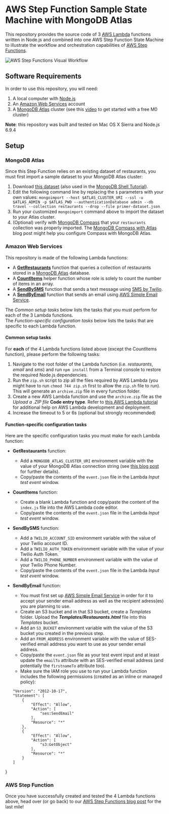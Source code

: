 # AWS Step Function Sample State Machine with MongoDB Atlas

This repository provides the source code of 3 [AWS Lambda](https://aws.amazon.com/lambda/) functions written in Node.js and combined into one AWS Step Function State Machine to illustrate the workflow and orchestration capabilities of [AWS Step Functions](https://aws.amazon.com/step-functions).

![AWS Step Functions Visual Workflow](https://webassets.mongodb.com/_com_assets/cms/Step_Functions_Management_Console-wymgq6t8yf.png)

## Software Requirements

In order to use this repository, you will need:

1. A local computer with [Node.js](https://nodejs.org)
2. An [Amazon Web Services](https://aws.amazon.com/) account
3. A [MongoDB Atlas](https://www.mongodb.com/atlas?jmp=adref) cluster (see this [video](https://youtu.be/_d8CBOtadRA) to get started with a free M0 cluster)

__Note__: this repository was built and tested on Mac OS X Sierra and Node.js 6.9.4

## Setup

### MongoDB Atlas

Since this Step Function relies on an existing dataset of restaurants, you must first import a sample dataset to your MongoDB Atlas cluster:

1. Download [this dataset](https://raw.githubusercontent.com/mongodb/docs-assets/primer-dataset/primer-dataset.json) (also used in the [MongoDB Shell Tutorial](https://docs.mongodb.com/getting-started/shell/import-data)).
2. Edit the following command line by replacing the ``$`` parameters with your own values:
``mongoimport --host $ATLAS_CLUSTER_URI --ssl -u $ATLAS_ADMIN -p $ATLAS_PWD --authenticationDatabase admin --db travel --collection restaurants --drop --file primer-dataset.json``
3. Run your customized ``mongoimport`` command above to import the dataset to your Atlas cluster.
4. (Optional) verify with [MongoDB Compass](https://www.mongodb.com/download-center?jmp=adref#compass) that your ``restaurants`` collection was properly imported. The [MongoDB Compass with Atlas](https://www.mongodb.com/blog/post/your-mongodb-atlas-toolkit-logging-into-mongodb-atlas-with-compass?jmp=adref) blog post might help you configure Compass with MongoDB Atlas.

### Amazon Web Services
This repository is made of the following Lambda functions:

- A **[GetRestaurants](https://github.com/raphaellondner-mongodb/aws-stepfunctions-samples/tree/master/restaurants)** function that queries a collection of restaurants stored in a [MongoDB Atlas](https://www.mongodb.com/atlas?jmp=adref) database.
- A **[CountItems](https://github.com/raphaellondner-mongodb/aws-stepfunctions-samples/tree/master/countitems)** helper function whose role is solely to count the number of items in an array.
- A **[SendBySMS](https://github.com/raphaellondner-mongodb/aws-stepfunctions-samples/tree/master/sms)** function that sends a text message using [SMS by Twilio](https://www.twilio.com/sms).
- A **[SendByEmail](https://github.com/raphaellondner-mongodb/aws-stepfunctions-samples/tree/master/email)** function that sends an email using [AWS Simple Email Service](https://aws.amazon.com/ses).

The *Common setup tasks* below lists the tasks that you must perform for each of the 3 Lambda functions.   
The *Function-specific configuration tasks* below lists the tasks that are specific to each Lambda function.

#### Common setup tasks

For __each__ of the 4 Lambda functions listed above (except the CountItems function), please perform the following tasks:

1. Navigate to the root folder of the Lambda function (i.e. _restaurants_, _email_ and _sms_) and run ``npm install`` from a Terminal console to restore the required Node.js dependencies.
2. Run the ``zip.sh``  script to zip all the files required by AWS Lambda (you might have to run ``chmod 744 zip.sh`` first to allow the ``zip.sh`` file to run). This will generate an ``archive.zip`` file in every function folder.
3. Create a new AWS Lambda function and use the ``archive.zip`` file as the *Upload a .ZIP file* **Code entry type**. Refer to [this AWS Lambda tutorial](https://www.mongodb.com/blog/post/serverless-development-with-nodejs-aws-lambda-mongodb-atlas) for additional help on AWS Lambda development and deployment.
4. Increase the timeout to 5 or 6s (optional but strongly recommended)

#### Function-specific configuration tasks

Here are the specific configuration tasks you must make for each Lambda function:

- **GetRestaurants** function:
    - Add a ``MONGODB_ATLAS_CLUSTER_URI`` environment variable with the value of your MongoDB Atlas connection string (see [this blog post](https://www.mongodb.com/blog/post/serverless-development-with-nodejs-aws-lambda-mongodb-atlas) for further details).
    - Copy/paste the contents of the ``event.json`` file in the Lambda *Input test event* window. 
- **CountItems** function:
	- Create a blank Lambda function and copy/paste the content of the ``index.js`` file into the AWS Lambda code editor.
	- Copy/paste the contents of the ``event.json`` file in the Lambda *Input test event* window.
- **SendBySMS** function:
	- Add a ``TWILIO_ACCOUNT_SID`` environment variable with the value of your Twilio account ID.
	- Add a ``TWILIO_AUTH_TOKEN`` environment variable with the value of your Twilio Auth Token.
	- Add a ``TWILIO_PHONE_NUMBER`` environment variable with the value of your Twilio Phone Number.
	- Copy/paste the contents of the ``event.json`` file in the Lambda *Input test event* window.
- **SendByEmail** function:
	- You must first set up [AWS Simple Email Service](https://aws.amazon.com/ses/) in order for it to accept your sender email address as well as the recipient adress(es) you are planning to use.
	- Create an S3 bucket and in that S3 bucket, create a *Templates* folder. Upload the __*Templates/Restaurants.html*__ file into this *Templates* bucket.
    - Add an ``S3_BUCKET`` environment variable with the value of the S3 bucket you created in the previous step.
    - Add an ``FROM_ADDRESS`` environment variable with the value of SES-verified email address you want to use as your sender email address.
	- Copy/paste the ``event.json`` file as your test event input and at least update the ``emailTo`` attribute with an SES-verified email address (and potentially the ``firstnameTo`` attribute too).
	- Make sure the IAM role you use to run your Lambda function includes the following permissions (created as an inline or managed policy):

	```{
    "Version": "2012-10-17",
    "Statement": [
        {
            "Effect": "Allow",
            "Action": [
                "ses:SendEmail"
            ],
            "Resource": "*"
        },
        {
            "Effect": "Allow",
            "Action": [
                "s3:GetObject"
            ],
            "Resource": "*"
        }
    ]
}

### AWS Step Function

Once you have successfully created and tested the 4 Lambda functions above, head over (or go back) to our [AWS Step Functions blog post](https://mongodb.com/blog) for the last mile!
